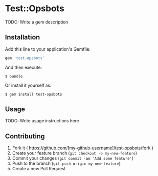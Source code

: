 # Test::Opsbots

TODO: Write a gem description

## Installation

Add this line to your application's Gemfile:

```ruby
gem 'test-opsbots'
```

And then execute:

    $ bundle

Or install it yourself as:

    $ gem install test-opsbots

## Usage

TODO: Write usage instructions here

## Contributing

1. Fork it ( https://github.com/[my-github-username]/test-opsbots/fork )
2. Create your feature branch (`git checkout -b my-new-feature`)
3. Commit your changes (`git commit -am 'Add some feature'`)
4. Push to the branch (`git push origin my-new-feature`)
5. Create a new Pull Request
